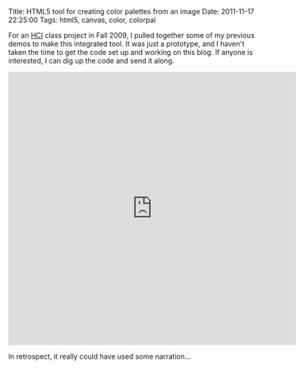 Title: HTML5 tool for creating color palettes from an image
Date: 2011-11-17 22:25:00
Tags: html5, canvas, color, colorpal

For an [HCI](http://en.wikipedia.org/wiki/Human%E2%80%93computer_interaction) class project in Fall 2009, I pulled together some of my previous demos to make this integrated tool.  It was just a prototype, and I haven't taken the time to get the code set up and working on this blog.  If anyone is interested, I can dig up the code and send it along.

<iframe width="580" height="550" src="http://www.youtube.com/embed/p9QiGPUiXdc" frameborder="0" allowfullscreen></iframe>


In retrospect, it really could have used some narration...

